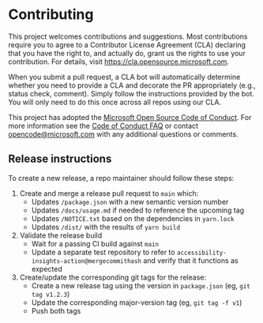 <!--
Copyright (c) Microsoft Corporation. All rights reserved.
Licensed under the MIT License.
-->

# Contributing

This project welcomes contributions and suggestions. Most contributions require you to agree to a
Contributor License Agreement (CLA) declaring that you have the right to, and actually do, grant us
the rights to use your contribution. For details, visit https://cla.opensource.microsoft.com.

When you submit a pull request, a CLA bot will automatically determine whether you need to provide
a CLA and decorate the PR appropriately (e.g., status check, comment). Simply follow the instructions
provided by the bot. You will only need to do this once across all repos using our CLA.

This project has adopted the [Microsoft Open Source Code of Conduct](https://opensource.microsoft.com/codeofconduct/).
For more information see the [Code of Conduct FAQ](https://opensource.microsoft.com/codeofconduct/faq/) or
contact [opencode@microsoft.com](mailto:opencode@microsoft.com) with any additional questions or comments.

## Release instructions

To create a new release, a repo maintainer should follow these steps:

1. Create and merge a release pull request to `main` which:
    - Updates `/package.json` with a new semantic version number
    - Updates `/docs/usage.md` if needed to reference the upcoming tag
    - Updates `/NOTICE.txt` based on the dependencies in `yarn.lock`
    - Updates `/dist/` with the results of `yarn build`
2. Validate the release build
    - Wait for a passing CI build against `main`
    - Update a separate test repository to refer to `accessibility-insights-action@mergecommithash` and verify that it functions as expected
3. Create/update the corresponding git tags for the release:
    - Create a new release tag using the version in `package.json` (eg, `git tag v1.2.3`)
    - Update the corresponding major-version tag (eg, `git tag -f v1`)
    - Push both tags
